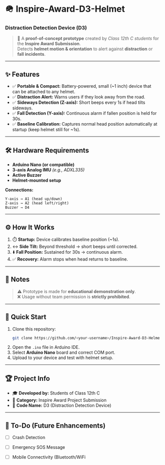 # 🪖 Inspire-Award-D3-Helmet

### Distraction Detection Device (D3)

> 🚨 A **proof-of-concept prototype** created by *Class 12th C students* for the **Inspire Award Submission**.\
> Detects **helmet motion & orientation** to alert against **distraction** or **fall incidents**.

---

## ✨ Features

- ✅ **Portable & Compact:** Battery-powered, small (\~1 inch) device that can be attached to any helmet.
- ✅ **Distraction Alert:** Warns users if they look away from the road.
- ✅ **Sideways Detection (Z-axis):** Short beeps every 1s if head tilts sideways.
- ✅ **Fall Detection (Y-axis):** Continuous alarm if fallen position is held for 30s.
- ✅ **Baseline Calibration:** Captures normal head position automatically at startup (keep helmet still for \~1s).

---

## 🛠️ Hardware Requirements

- **Arduino Nano (or compatible)**
- **3-axis Analog IMU** *(e.g., ADXL335)*
- **Active Buzzer**
- **Helmet-mounted setup**

**Connections:**

```text
Y-axis → A1 (head up/down)
Z-axis → A2 (head left/right)
Buzzer → D4
```

---

## ⚙️ How It Works

1. ⏱️ **Startup:** Device calibrates baseline position (\~1s).
2. ↔️ **Side Tilt:** Beyond threshold → short beeps until corrected.
3. ⬇️ **Fall Position:** Sustained for 30s → continuous alarm.
4. ✅ **Recovery:** Alarm stops when head returns to baseline.

---

## 📌 Notes

> ⚠️ Prototype is made for **educational demonstration only**.\
> ❌ Usage without team permission is **strictly prohibited**.

---

## 🚀 Quick Start

1. Clone this repository:
   ```bash
   git clone https://github.com/<your-username>/Inspire-Award-D3-Helmet.git
   ```
2. Open the `.ino` file in Arduino IDE.
3. Select **Arduino Nano** board and correct COM port.
4. Upload to your device and test with helmet setup.

---

## 🏆 Project Info

- 🎓 **Developed by:** Students of Class 12th C
- 📖 **Category:** Inspire Award Project Submission
- 🔑 **Code Name:** D3 (Distraction Detection Device)

---

## 📝 To-Do (Future Enhancements)

- [ ] Crash Detection

- [ ] Emergency SOS Message

- [ ] Mobile Connectivity (Bluetooth/WiFi
